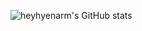 ![heyhyenarm's GitHub stats](https://github-readme-stats.vercel.app/api?username=heyhyenarm&show_icons=true&theme=tokyonight) 
